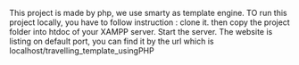 This project is made by php, we use smarty as template engine. 
TO run this project locally, you have to follow instruction :
    clone it.
    then copy the project folder into htdoc of your XAMPP server.
    Start the server. The website is listing on default port, you can find it by the url
    which is  localhost/travelling_template_usingPHP
